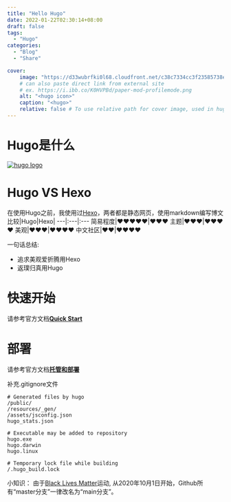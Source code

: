 ```yaml
---
title: "Hello Hugo"
date: 2022-01-22T02:30:14+08:00
draft: false
tags: 
  - "Hugo"
categories: 
  - "Blog"
  - "Share"

cover:
    image: "https://d33wubrfki0l68.cloudfront.net/c38c7334cc3f23585738e40334284fddcaf03d5e/2e17c/images/hugo-logo-wide.svg"
    # can also paste direct link from external site
    # ex. https://i.ibb.co/K0HVPBd/paper-mod-profilemode.png
    alt: "<hugo icon>"
    caption: "<hugo>"
    relative: false # To use relative path for cover image, used in hugo Page-bundles
---
```


# Hugo是什么

[![hugo logo](https://d33wubrfki0l68.cloudfront.net/c38c7334cc3f23585738e40334284fddcaf03d5e/2e17c/images/hugo-logo-wide.svg)](https://gohugo.io/)

# Hugo VS Hexo

在使用Hugo之前，我使用过[Hexo](https://hexo.io/zh-cn/)，两者都是静态网页，使用markdown编写博文
比较|Hugo|Hexo|
---|:---|:---
简易程度|:heart::heart::heart::heart::heart:|:heart::heart::heart:
主题|:heart::heart::heart:|:heart::heart::heart::heart:
美观|:heart::heart::heart:|:heart::heart::heart::heart:
中文社区|:heart::heart:|:heart::heart::heart::heart:

一句话总结:
- 追求美观爱折腾用Hexo
- 返璞归真用Hugo


# 快速开始

请参考官方文档[**Quick Start**](https://gohugo.io/getting-started/quick-start/)

# 部署

请参考官方文档[**托管和部署**](https://gohugo.io/hosting-and-deployment/hosting-on-github/)

补充.gitignore文件

```
# Generated files by hugo
/public/
/resources/_gen/
/assets/jsconfig.json
hugo_stats.json

# Executable may be added to repository
hugo.exe
hugo.darwin
hugo.linux

# Temporary lock file while building
/.hugo_build.lock
```

小知识：
由于[Black Lives Matter](https://baike.baidu.com/item/Black%20Lives%20Matter/50469451?fr=aladdin)运动, 从2020年10月1日开始，Github所有“master分支”一律改名为“main分支”。


